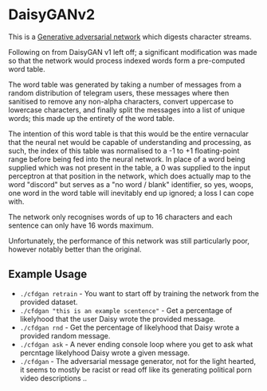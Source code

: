 # DaisyGANv2
This is a [Generative adversarial network](https://en.wikipedia.org/wiki/Generative_adversarial_network) which digests character streams.

Following on from DaisyGAN v1 left off; a significant modification was made so that the network would process indexed words form a pre-computed word table.

The word table was generated by taking a number of messages from a random distribution of telegram users, these messages where then sanitised to remove any non-alpha characters, convert uppercase to lowercase characters, and finally split the messages into a list of unique words; this made up the entirety of the word table.

The intention of this word table is that this would be the entire vernacular that the neural net would be capable of understanding and processing, as such, the index of this table was normalised to a -1 to +1 floating-point range before being fed into the neural network. In place of a word being supplied which was not present in the table, a 0 was supplied to the input perceptron at that position in the network, which does actually map to the word "discord" but serves as a "no word / blank" identifier, so yes, woops, one word in the word table will inevitably end up ignored; a loss I can cope with.

The network only recognises words of up to 16 characters and each sentence can only have 16 words maximum.

Unfortunately, the performance of this network was still particularly poor, however notably better than the original.

## Example Usage
- ```./cfdgan retrain``` - You want to start off by training the network from the provided dataset.
- ```./cfdgan "this is an example scentence"``` - Get a percentage of likelyhood that the user Daisy wrote the provided message.
- ```./cfdgan rnd``` - Get the percentage of likelyhood that Daisy wrote a provided random message.
- ```./cfdgan ask``` - A never ending console loop where you get to ask what percntage likelyhood Daisy wrote a given message.
- ```./cfdgan``` - The adversarial message generator, not for the light hearted, it seems to mostly be racist or read off like its generating political porn video descriptions ..
